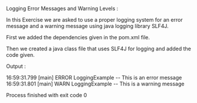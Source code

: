 Logging Error Messages and Warning Levels :

In this Exercise we are asked to use a proper logging system for an error message and a warning message
using java logging library SLF4J.

First we added the dependencies given in the pom.xml file.

Then we created a java class file that uses SLF4J for logging and added the code given.

Output :

16:59:31.799 [main] ERROR LoggingExample -- This is an error message
16:59:31.801 [main] WARN LoggingExample -- This is a warning message

Process finished with exit code 0
